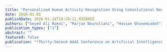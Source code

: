 ```yaml
---
title: "Personalized Human Activity Recognition Using Convolutional Neural Networks"
date: 2018-01-01
publishDate: 2020-01-14T10:29:11.932809Z
authors: ["Seyed Ali Rokni", "Marjan Nourollahi", "Hassan Ghasemzadeh"]
publication_types: ["1"]
abstract: ""
featured: false
publication: "*Thirty-Second AAAI Conference on Artificial Intelligence (AAAI-18)*, New Orleans, Louisiana, USA"
---
```


